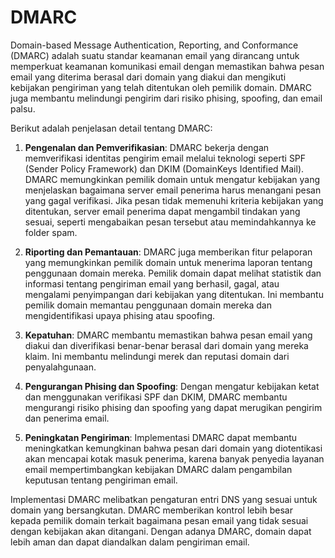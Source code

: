 # DMARC
Domain-based Message Authentication, Reporting, and Conformance (DMARC) adalah suatu standar keamanan email yang dirancang untuk memperkuat keamanan komunikasi email dengan memastikan bahwa pesan email yang diterima berasal dari domain yang diakui dan mengikuti kebijakan pengiriman yang telah ditentukan oleh pemilik domain. DMARC juga membantu melindungi pengirim dari risiko phising, spoofing, dan email palsu.

Berikut adalah penjelasan detail tentang DMARC:

1. **Pengenalan dan Pemverifikasian**: DMARC bekerja dengan memverifikasi identitas pengirim email melalui teknologi seperti SPF (Sender Policy Framework) dan DKIM (DomainKeys Identified Mail). DMARC memungkinkan pemilik domain untuk mengatur kebijakan yang menjelaskan bagaimana server email penerima harus menangani pesan yang gagal verifikasi. Jika pesan tidak memenuhi kriteria kebijakan yang ditentukan, server email penerima dapat mengambil tindakan yang sesuai, seperti mengabaikan pesan tersebut atau memindahkannya ke folder spam.

2. **Riporting dan Pemantauan**: DMARC juga memberikan fitur pelaporan yang memungkinkan pemilik domain untuk menerima laporan tentang penggunaan domain mereka. Pemilik domain dapat melihat statistik dan informasi tentang pengiriman email yang berhasil, gagal, atau mengalami penyimpangan dari kebijakan yang ditentukan. Ini membantu pemilik domain memantau penggunaan domain mereka dan mengidentifikasi upaya phising atau spoofing.

3. **Kepatuhan**: DMARC membantu memastikan bahwa pesan email yang diakui dan diverifikasi benar-benar berasal dari domain yang mereka klaim. Ini membantu melindungi merek dan reputasi domain dari penyalahgunaan.

4. **Pengurangan Phising dan Spoofing**: Dengan mengatur kebijakan ketat dan menggunakan verifikasi SPF dan DKIM, DMARC membantu mengurangi risiko phising dan spoofing yang dapat merugikan pengirim dan penerima email.

5. **Peningkatan Pengiriman**: Implementasi DMARC dapat membantu meningkatkan kemungkinan bahwa pesan dari domain yang diotentikasi akan mencapai kotak masuk penerima, karena banyak penyedia layanan email mempertimbangkan kebijakan DMARC dalam pengambilan keputusan tentang pengiriman email.

Implementasi DMARC melibatkan pengaturan entri DNS yang sesuai untuk domain yang bersangkutan. DMARC memberikan kontrol lebih besar kepada pemilik domain terkait bagaimana pesan email yang tidak sesuai dengan kebijakan akan ditangani. Dengan adanya DMARC, domain dapat lebih aman dan dapat diandalkan dalam pengiriman email.